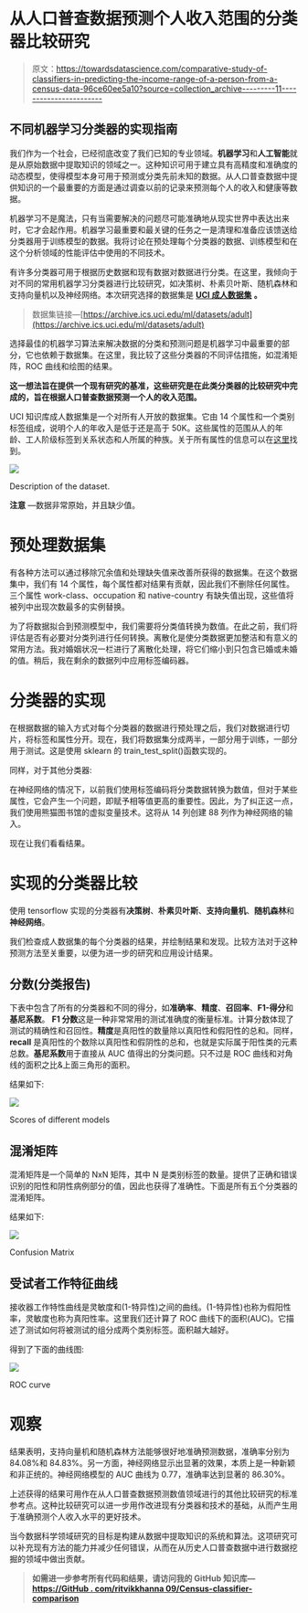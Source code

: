 # 从人口普查数据预测个人收入范围的分类器比较研究

> 原文：<https://towardsdatascience.com/comparative-study-of-classifiers-in-predicting-the-income-range-of-a-person-from-a-census-data-96ce60ee5a10?source=collection_archive---------11----------------------->

## 不同机器学习分类器的实现指南

我们作为一个社会，已经彻底改变了我们已知的专业领域。**机器学习**和**人工智能**就是从原始数据中提取知识的领域之一。这种知识可用于建立具有高精度和准确度的动态模型，使得模型本身可用于预测或分类先前未知的数据。从人口普查数据中提供知识的一个最重要的方面是通过调查以前的记录来预测每个人的收入和健康等数据。

机器学习不是魔法，只有当需要解决的问题尽可能准确地从现实世界中表达出来时，它才会起作用。机器学习最重要和最关键的任务之一是清理和准备应该馈送给分类器用于训练模型的数据。我将讨论在预处理每个分类器的数据、训练模型和在这个分析领域的性能评估中使用的不同技术。

有许多分类器可用于根据历史数据和现有数据对数据进行分类。在这里，我倾向于对不同的常用机器学习分类器进行比较研究，如决策树、朴素贝叶斯、随机森林和支持向量机以及神经网络。本次研究选择的数据集是 [**UCI 成人数据集**](https://archive.ics.uci.edu/ml/datasets/adult) **。**

> 数据集链接—[https://archive.ics.uci.edu/ml/datasets/adult](https://archive.ics.uci.edu/ml/datasets/adult)

选择最佳的机器学习算法来解决数据的分类和预测问题是机器学习中最重要的部分，它也依赖于数据集。在这里，我比较了这些分类器的不同评估措施，如混淆矩阵，ROC 曲线和绘图的结果。

**这一想法旨在提供一个现有研究的基准，这些研究是在此类分类器的比较研究中完成的，旨在根据人口普查数据预测一个人的收入范围。**

UCI 知识库成人数据集是一个对所有人开放的数据集。它由 14 个属性和一个类别标签组成，说明个人的年收入是低于还是高于 50K。这些属性的范围从人的年龄、工人阶级标签到关系状态和人所属的种族。关于所有属性的信息可以在[这里](https://archive.ics.uci.edu/ml/datasets/adult)找到。

![](img/14fe3b7a09d04a27e62e9649d11bde5e.png)

Description of the dataset.

**注意** —数据非常原始，并且缺少值。

# 预处理数据集

有各种方法可以通过移除冗余值和处理缺失值来改善所获得的数据集。在这个数据集中，我们有 14 个属性，每个属性都对结果有贡献，因此我们不删除任何属性。三个属性 work-class、occupation 和 native-country 有缺失值出现，这些值将被列中出现次数最多的实例替换。

为了将数据拟合到预测模型中，我们需要将分类值转换为数值。在此之前，我们将评估是否有必要对分类列进行任何转换。离散化是使分类数据更加整洁和有意义的常用方法。我对婚姻状况一栏进行了离散化处理，将它们缩小到只包含已婚或未婚的值。稍后，我在剩余的数据列中应用标签编码器。

# 分类器的实现

在根据数据的输入方式对每个分类器的数据进行预处理之后，我们对数据进行切片，将标签和属性分开。现在，我们将数据集分成两半，一部分用于训练，一部分用于测试。这是使用 sklearn 的 train_test_split()函数实现的。

同样，对于其他分类器:

在神经网络的情况下，以前我们使用标签编码将分类数据转换为数值，但对于某些属性，它会产生一个问题，即赋予相等值更高的重要性。因此，为了纠正这一点，我们使用熊猫图书馆的虚拟变量技术。这将从 14 列创建 88 列作为神经网络的输入。

现在让我们看看结果。

# 实现的分类器比较

使用 tensorflow 实现的分类器有**决策树**、**朴素贝叶斯**、**支持向量机**、**随机森林**和**神经网络**。

我们检查成人数据集的每个分类器的结果，并绘制结果和发现。比较方法对于这种预测方法至关重要，以便为进一步的研究和应用设计结果。

## 分数(分类报告)

下表中包含了所有的分类器和不同的得分，如**准确率**、**精度**、**召回率**、**F1-得分**和**基尼系数**。 **F1 分数**这是一种非常常用的测试准确度的衡量标准。计算分数体现了测试的精确性和召回性。**精度**是真阳性的数量除以真阳性和假阳性的总和。同样， **recall** 是真阳性的个数除以真阳性和假阴性的总和，也就是实际属于阳性类的元素总数。**基尼系数**用于直接从 AUC 值得出的分类问题。只不过是 ROC 曲线和对角线的面积之比&上面三角形的面积。

结果如下:

![](img/7040c91358616adb07748676a1f8e46d.png)

Scores of different models

## 混淆矩阵

混淆矩阵是一个简单的 NxN 矩阵，其中 N 是类别标签的数量。提供了正确和错误识别的阳性和阴性病例部分的值，因此也获得了准确性。下面是所有五个分类器的混淆矩阵。

结果如下:

![](img/b94393fa0a66fb472350434d618d5ad6.png)

Confusion Matrix

## 受试者工作特征曲线

接收器工作特性曲线是灵敏度和(1-特异性)之间的曲线。(1-特异性)也称为假阳性率，灵敏度也称为真阳性率。这里我们还计算了 ROC 曲线下的面积(AUC)。它描述了测试如何将被测试的组分成两个类别标签。面积越大越好。

得到了下面的曲线图:

![](img/3af8e14afa78cc6d6662abd7b506fa7d.png)

ROC curve

# 观察

结果表明，支持向量机和随机森林方法能够很好地准确预测数据，准确率分别为 84.08%和 84.83%。另一方面，神经网络显示出显著的效果，本质上是一种新颖和非正统的。神经网络模型的 AUC 曲线为 0.77，准确率达到显著的 86.30%。

上述获得的结果可用作在从人口普查数据预测数值领域进行的其他比较研究的标准参考点。这种比较研究可以进一步用作改进现有分类器和技术的基础，从而产生用于准确预测个人收入水平的更好技术。

当今数据科学领域研究的目标是构建从数据中提取知识的系统和算法。这项研究可以补充现有方法的能力并减少任何错误，从而在从历史人口普查数据中进行数据挖掘的领域中做出贡献。

> **如需进一步参考所有代码和结果，请访问我的 GitHub 知识库—**[**https://GitHub . com/ritvikkhanna 09/Census-classifier-comparison**](https://github.com/ritvikkhanna09/Census-classifier-comparison)